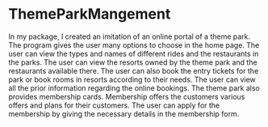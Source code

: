 # ThemeParkMangement

In my package, I created an 
imitation of an online portal of a theme park. The 
program gives the user many options to choose in the 
home page. The user can view the types and names of 
different rides and the restaurants in the parks. The user 
can view the resorts owned by the theme park and the 
restaurants available there. The user can also book the 
entry tickets for the park or book rooms in resorts 
according to their needs. The user can view all the prior 
information regarding the online bookings. The theme 
park also provides membership cards. Membership 
offers the customers various offers and plans for their
customers. The user can apply for the membership by 
giving the necessary details in the membership form.

